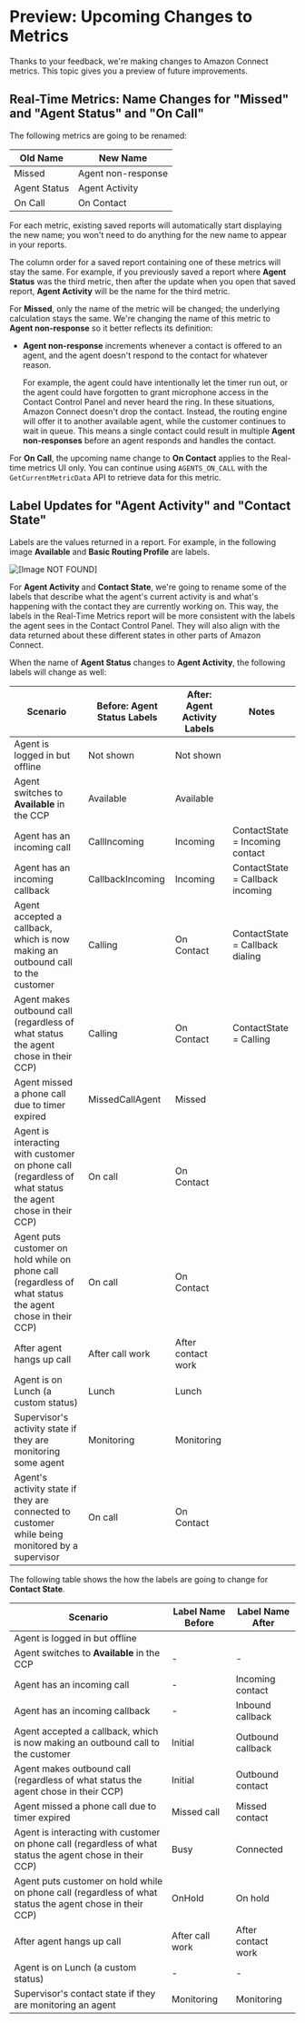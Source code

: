 # Preview: Upcoming Changes to Metrics<a name="upcoming-changes"></a>

Thanks to your feedback, we're making changes to Amazon Connect metrics\. This topic gives you a preview of future improvements\. 

## Real\-Time Metrics: Name Changes for "Missed" and "Agent Status" and "On Call"<a name="upcoming-changes-names"></a>

The following metrics are going to be renamed:


| Old Name | New Name | 
| --- | --- | 
|  Missed  | Agent non\-response  | 
|  Agent Status  | Agent Activity  | 
|  On Call  | On Contact  | 

For each metric, existing saved reports will automatically start displaying the new name; you won't need to do anything for the new name to appear in your reports\. 

The column order for a saved report containing one of these metrics will stay the same\. For example, if you previously saved a report where **Agent Status** was the third metric, then after the update when you open that saved report, **Agent Activity** will be the name for the third metric\.

For **Missed**, only the name of the metric will be changed; the underlying calculation stays the same\. We're changing the name of this metric to **Agent non\-response** so it better reflects its definition: 
+ **Agent non\-response** increments whenever a contact is offered to an agent, and the agent doesn't respond to the contact for whatever reason\. 

  For example, the agent could have intentionally let the timer run out, or the agent could have forgotten to grant microphone access in the Contact Control Panel and never heard the ring\. In these situations, Amazon Connect doesn't drop the contact\. Instead, the routing engine will offer it to another available agent, while the customer continues to wait in queue\. This means a single contact could result in multiple **Agent non\-responses** before an agent responds and handles the contact\.

For **On Call**, the upcoming name change to **On Contact** applies to the Real\-time metrics UI only\. You can continue using `AGENTS_ON_CALL` with the ` GetCurrentMetricData` API to retrieve data for this metric\.

## Label Updates for "Agent Activity" and "Contact State"<a name="upcoming-changes-labels"></a>

Labels are the values returned in a report\. For example, in the following image **Available** and **Basic Routing Profile** are labels\. 

![\[Image NOT FOUND\]](http://docs.aws.amazon.com/connect/latest/adminguide/images/labels.png)

For **Agent Activity** and **Contact State**, we're going to rename some of the labels that describe what the agent's current activity is and what's happening with the contact they are currently working on\. This way, the labels in the Real\-Time Metrics report will be more consistent with the labels the agent sees in the Contact Control Panel\. They will also align with the data returned about these different states in other parts of Amazon Connect\.

When the name of **Agent Status** changes to **Agent Activity**, the following labels will change as well:


| Scenario | Before: Agent Status Labels | After: Agent Activity Labels | Notes | 
| --- | --- | --- | --- | 
|  Agent is logged in but offline  |  Not shown  |  Not shown  |   | 
|  Agent switches to **Available** in the CCP  |  Available  |  Available  |   | 
|  Agent has an incoming call  |  CallIncoming  |  Incoming  |  ContactState = Incoming contact  | 
|  Agent has an incoming callback  |  CallbackIncoming  |  Incoming  |  ContactState = Callback incoming  | 
|  Agent accepted a callback, which is now making an outbound call to the customer  |  Calling  |  On Contact  |  ContactState = Callback dialing  | 
|  Agent makes outbound call \(regardless of what status the agent chose in their CCP\)  |  Calling  |  On Contact  |  ContactState = Calling  | 
|  Agent missed a phone call due to timer expired  |  MissedCallAgent  |  Missed  |   | 
|  Agent is interacting with customer on phone call \(regardless of what status the agent chose in their CCP\)  |  On call  |  On Contact  |   | 
|  Agent puts customer on hold while on phone call \(regardless of what status the agent chose in their CCP\)  |  On call  |  On Contact  |   | 
|  After agent hangs up call  |  After call work  |  After contact work  |   | 
|  Agent is on Lunch \(a custom status\)  |  Lunch  |  Lunch  |   | 
|  Supervisor's activity state if they are monitoring some agent  |  Monitoring  |  Monitoring  |   | 
|  Agent's activity state if they are connected to customer while being monitored by a supervisor  |  On call  |  On Contact  |   | 

The following table shows the how the labels are going to change for **Contact State**\.


| Scenario | Label Name Before | Label Name After | 
| --- | --- | --- | 
|  Agent is logged in but offline  |   |   | 
|  Agent switches to **Available** in the CCP  | \-  | \-  | 
|  Agent has an incoming call  |  \-  |  Incoming contact  | 
|  Agent has an incoming callback  |  \-  |  Inbound callback  | 
|  Agent accepted a callback, which is now making an outbound call to the customer  |  Initial  |  Outbound callback  | 
|  Agent makes outbound call \(regardless of what status the agent chose in their CCP\)  |  Initial  |  Outbound contact  | 
|  Agent missed a phone call due to timer expired  |  Missed call  |  Missed contact  | 
|  Agent is interacting with customer on phone call \(regardless of what status the agent chose in their CCP\)  |  Busy  |  Connected  | 
|  Agent puts customer on hold while on phone call \(regardless of what status the agent chose in their CCP\)  |  OnHold  |  On hold  | 
|  After agent hangs up call  |  After call work  |  After contact work  | 
|  Agent is on Lunch \(a custom status\)  |  \-  |  \-  | 
|  Supervisor's contact state if they are monitoring an agent  |  Monitoring  |  Monitoring  | 